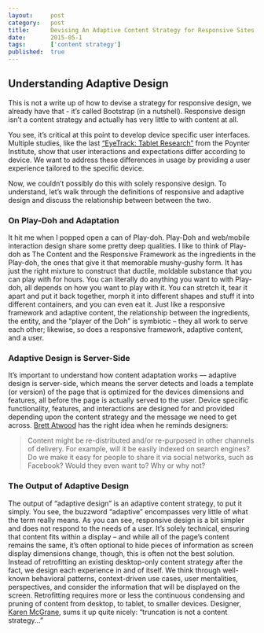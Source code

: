 ```yaml
---
layout:     post
category:   post
title:      Devising An Adaptive Content Strategy for Responsive Sites
date:       2015-05-1
tags:       ['content strategy']
published:  true
---
```


## Understanding Adaptive Design

This is not a write up of how to devise a strategy for responsive design, we already have that - it’s called Bootstrap (in a nutshell). Responsive design isn’t a content strategy and actually has very little to with content at all. 

You see, it’s critical at this point to develop device specific user interfaces. Multiple studies, like the last [“EyeTrack: Tablet Research”] from the Poynter Institute, show that user interactions and expectations differ according to device. We want to address these differences in usage by providing a user experience tailored to the specific device. 

Now, we couldn’t possibly do this with solely responsive design. To understand, let’s walk through the definitions of responsive and adaptive design and discuss the relationship between between the two.

### On Play-Doh and Adaptation

It hit me when I popped open a can of Play-doh. Play-Doh and web/mobile interaction design share some pretty deep qualities. I like to think of Play-doh as The Content and the Responsive Framework as the ingredients in the Play-doh, the ones that give it that memorable mushy-gushy form. It has just the right mixture to construct that ductile, moldable substance that you can play with for hours. You can literally do anything you want to with Play-doh, all depends on how you want to play with it. You can stretch it, tear it apart and put it back together, morph it into different shapes and stuff it into different containers, and you can even eat it. Just like a responsive framework and adaptive content, the relationship between the ingredients, the entity, and the “player of the Doh” is symbiotic – they all work to serve each other; likewise, so does a responsive framework, adaptive content, and a user. 

### Adaptive Design is Server-Side

It’s important to understand how content adaptation works –– adaptive design is server-side, which means the server detects and loads a template (or version) of the page that is optimized for the devices dimensions and features, all before the page is actually served to the user. Device specific functionality, features, and interactions are designed for and provided depending upon the content strategy and the message we need to get across. [Brett Atwood] has the right idea when he reminds designers:

> Content might be re-distributed and/or re-purposed in other channels of delivery. For 
> example, will it be easily indexed on search engines? Do we make it easy for people to 
> share it via social networks, such as Facebook? Would they even want to? Why or why
> not?
 
### The Output of Adaptive Design

The output of “adaptive design” is an adaptive content strategy, to put it simply. You see, the buzzword “adaptive” encompasses very little of what the term really means. As you can see, responsive design is a bit simpler and does not respond to the needs of a user. It’s solely technical, ensuring that content fits within a display – and while all of the page’s content remains the same, it’s often optional to hide pieces of information as screen display dimensions change, though, this is often not the best solution. Instead of retrofitting an existing desktop-only content strategy after the fact, we design each experience in and of itself. We think through well-known behavioral patterns, context-driven use cases, user mentalities, perspectives, and consider the information that will be displayed on the screen. Retrofitting requires more or less the continuous condensing and pruning of content from desktop, to tablet, to smaller devices. Designer, [Karen McGrane], sums it up quite nicely: “truncation is not a content strategy...”

[“EyeTrack: Tablet Research”]:(http://www.slideshare.net/SaraQuinnPoynter/poynter-eyetrack-tablet-presentation-sxsw)

[Brett Atwood]:(http://www.crowdcircles.com/2013/08/case-study-content-strategy-and-second.html)

[Karen McGrane]:(http://www.karenmcgrane.com/)
